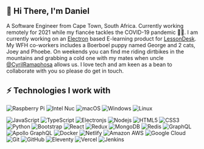 ## 👋 Hi There, I'm Daniel

A Software Engineer from Cape Town, South Africa. Currently working remotely for 2021 while my fiancée tackles the COVID-19 pandemic 👩‍⚕️. I am currently working on an <a href="https://www.electronjs.org/">Electron</a> based E-learning product for <a href="https://lesssondesk.com">LessonDesk</a>. My WFH co-workers includes a Boerboel puppy named George and 2 cats, Joey and Phoebe. On weekends you can find me riding dirtbikes in the mountains and grabbing a cold one with my mates when uncle <a href="https://twitter.com/CyrilRamaphosa">@CyrilRamaphosa</a> allows us. I love tech and am keen as a bean to collaborate with you so please do get in touch.

## ⚡ Technologies I work with

![Raspberry Pi](https://img.shields.io/badge/-Raspberry%20Pi-black?style=flat-square&logo=Raspberry-Pi)
![Intel Nuc](https://img.shields.io/badge/-NUC-black?style=flat-square&logo=intel)
![macOS](https://img.shields.io/badge/-macOS-black?style=flat-square&logo=apple)
![Windows](https://img.shields.io/badge/-Windows-black?style=flat-square&logo=microsoft)
![Linux](https://img.shields.io/badge/-Linux-black?style=flat-square&logo=linux)

![JavaScript](https://img.shields.io/badge/-JavaScript-black?style=flat-square&logo=javascript)
![TypeScript](https://img.shields.io/badge/-TypeScript-black?style=flat-square&logo=typescript)
![Electronjs](https://img.shields.io/badge/-Electron-black?style=flat-square&logo=Electron)
![Nodejs](https://img.shields.io/badge/-Nodejs-black?style=flat-square&logo=Node.js)
![HTML5](https://img.shields.io/badge/-HTML5-black?style=flat-square&logo=html5&logoColor=white)
![CSS3](https://img.shields.io/badge/-CSS3-black?style=flat-square&logo=css3)
![Python](https://img.shields.io/badge/-Python-black?style=flat-square&logo=Python)
![Bootstrap](https://img.shields.io/badge/-Bootstrap-black?style=flat-square&logo=bootstrap)
![React](https://img.shields.io/badge/-React-black?style=flat-square&logo=react)
![Redux](https://img.shields.io/badge/-Redux-black?style=flat-square&logo=redux)
![MongoDB](https://img.shields.io/badge/-MongoDB-black?style=flat-square&logo=mongodb)
![Redis](https://img.shields.io/badge/-Redis-black?style=flat-square&logo=Redis)
![GraphQL](https://img.shields.io/badge/-GraphQL-black?style=flat-square&logo=graphql)
![Apollo GraphQL](https://img.shields.io/badge/-Apollo%20GraphQL-black?style=flat-square&logo=apollo-graphql)
![Docker](https://img.shields.io/badge/-Docker-black?style=flat-square&logo=docker)
![Netlify](https://img.shields.io/badge/-Netlify-black?style=flat-square&logo=netlify)
![Amazon AWS](https://img.shields.io/badge/Amazon%20AWS-black?style=flat-square&logo=amazon-aws)
![Google Cloud](https://img.shields.io/badge/Google%20Cloud-black?style=flat-square&logo=google-cloud)
![Git](https://img.shields.io/badge/-Git-black?style=flat-square&logo=git)
![GitHub](https://img.shields.io/badge/-GitHub-black?style=flat-square&logo=github)
![Eleventy](https://img.shields.io/badge/-11ty-black?style=flat-square&logo=eleventy)
![Vercel](https://img.shields.io/badge/-Vercel-black?style=flat-square&logo=vercel)
![Jenkins](https://img.shields.io/badge/-Jenkins-black?style=flat-square&logo=jenkins)

<!--
## 📝 Get in touch

<form class="mt-10 rounded-md bg-gray-50" name="contact" netlify>
    <input class="p-3 mr-2 w-12/12 bg-gray-100 rounded-md" name="name" placeholder="Name"/>
    <input class="p-3 ml-2 w-12/12 bg-gray-100 rounded-md" name="email" placeholder="Email" type="email"/>
    <textarea class="resize-none p-3 ml-2 mr-2 w-12/12 bg-gray-100 rounded-md" name="message" columns="40" placeholder="Message"></textarea>
    <button type="submit" name="submit">Send</button>
  </div>
</form> -->
